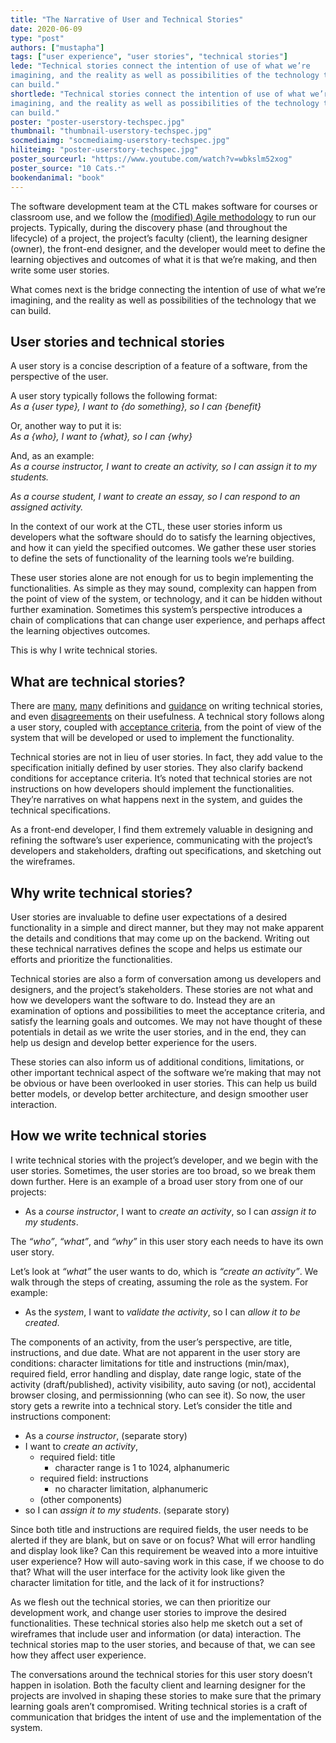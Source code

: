 ```yaml
---
title: "The Narrative of User and Technical Stories"
date: 2020-06-09
type: "post"
authors: ["mustapha"]
tags: ["user experience", "user stories", "technical stories"]
lede: "Technical stories connect the intention of use of what we’re
imagining, and the reality as well as possibilities of the technology that we
can build."
shortlede: "Technical stories connect the intention of use of what we’re
imagining, and the reality as well as possibilities of the technology that we
can build."
poster: "poster-userstory-techspec.jpg"
thumbnail: "thumbnail-userstory-techspec.jpg"
socmediaimg: "socmediaimg-userstory-techspec.jpg"
hiliteimg: "poster-userstory-techspec.jpg"
poster_sourceurl: "https://www.youtube.com/watch?v=wbkslm52xog"
poster_source: "10 Cats.ᐩ"
bookendanimal: "book"
---
```


The software development team at the CTL makes software for courses or
classroom use, and we follow the
[(modified) Agile methodology](/articles/practicing-agility/)
to run our projects. Typically, during the discovery phase (and throughout the
lifecycle) of a project, the project’s faculty (client), the learning designer
(owner), the front-end designer, and the developer would meet to define the
learning objectives and outcomes of what it is that we’re making, and then
write some user stories.

What comes next is the bridge connecting the intention of use of what we’re
imagining, and the reality as well as possibilities of the technology that we
can build.

## User stories and technical stories

A user story is a concise description of a feature of a software, from the
perspective of the user. 

A user story typically follows the following format:  
_As a {user type}, I want to {do something}, so I can {benefit}_

Or, another way to put it is:  
_As a {who}, I want to {what}, so I can {why}_

And, as an example:  
_As a course instructor, I want to create an activity, so I can assign it to my students._

_As a course student, I want to create an essay, so I can respond to an assigned activity._

In the context of our work at the CTL, these user stories inform us developers
what the software should do to satisfy the learning objectives, and how it can
yield the specified outcomes. We gather these user stories to define the sets
of functionality of the learning tools we’re building.

These user stories alone are not enough for us to begin implementing the
functionalities. As simple as they may sound, complexity can happen from the
point of view of the system, or technology, and it can be hidden without
further examination. Sometimes this system’s perspective introduces a chain of
complications that can change user experience, and perhaps affect the learning
objectives outcomes.

This is why I write technical stories.

## What are technical stories?

There are
[many](https://rgalen.com/agile-training-news/2013/11/10/technical-user-stories-what-when-and-how),
[many](https://mentormate.com/blog/when-user-stories-get-technical/)
definitions and
[guidance](https://medium.com/tribalscale/writing-technical-user-stories-434bf96f1dd5)
on writing technical stories, and even
[disagreements](https://www.extremeuncertainty.com/why-technical-user-stories-are-bad/)
on their usefulness. A technical story follows along a user story, coupled with
[acceptance criteria](https://www.freecodecamp.org/news/the-acceptance-criteria-for-writing-acceptance-criteria-6eae9d497814/),
from the point of view of the system that will be developed or used to
implement the functionality.

Technical stories are not in lieu of user stories. In fact, they add value to
the specification initially defined by user stories. They also clarify backend
conditions for acceptance criteria. It’s noted that technical stories are not
instructions on how developers should implement the functionalities. They’re
narratives on what happens next in the system, and guides the technical
specifications.

As a front-end developer, I find them extremely valuable in designing and
refining the software’s user experience, communicating with the project’s
developers and stakeholders, drafting out specifications, and sketching out the
wireframes.

## Why write technical stories?

User stories are invaluable to define user expectations of a desired
functionality in a simple and direct manner, but they may not make apparent the
details and conditions that may come up on the backend. Writing out these
technical narratives defines the scope and helps us estimate our efforts and
prioritize the functionalities.

Technical stories are also a form of conversation among us developers and
designers, and the project’s stakeholders. These stories are not what and how
we developers want the software to do. Instead they are an examination of
options and possibilities to meet the acceptance criteria, and satisfy the
learning goals and outcomes. We may not have thought of these potentials in
detail as we write the user stories, and in the end, they can help us design
and develop better experience for the users.

These stories can also inform us of additional conditions, limitations, or
other important technical aspect of the software we’re making that may not be
obvious or have been overlooked in user stories. This can help us build better
models, or develop better architecture, and design smoother user interaction.

## How we write technical stories

I write technical stories with the project’s developer, and we begin with the
user stories. Sometimes, the user stories are too broad, so we break them down
further. Here is an example of a broad user story from one of our projects:

* As a _course instructor_, I want to _create an activity_, so I can _assign it
to my students_.

The _“who”_, _“what”_, and _“why”_ in this user story each needs to have its
own user story.

Let’s look at _“what”_ the user wants to do, which is _“create an activity”_.
We walk through the steps of creating, assuming the role as the system. For
example:

* As the _system_, I want to _validate the activity_, so I can _allow it to be
created_.

The components of an activity, from the user’s perspective, are title,
instructions, and due date. What are not apparent in the user story are
conditions: character limitations for title and instructions (min/max),
required field, error handling and display, date range logic, state of the
activity (draft/published), activity visibility, auto saving (or not),
accidental browser closing, and permissionning (who can see it). So now, the
user story gets a rewrite into a technical story. Let’s consider the title and
instructions component:

- As a _course instructor_, (separate story)
- I want to _create an activity_,  
  - required field: title  
      - character range is 1 to 1024, alphanumeric
  - required field: instructions  
      - no character limitation, alphanumeric
  - (other components)
- so I can _assign it to my students_. (separate story)

Since both title and instructions are required fields, the user needs to be
alerted if they are blank, but on save or on focus? What will error handling
and display look like? Can this requirement be weaved into a more intuitive
user experience? How will auto-saving work in this case, if we choose to do
that? What will the user interface for the activity look like given the
character limitation for title, and the lack of it for instructions?

As we flesh out the technical stories, we can then prioritize our development
work, and change user stories to improve the desired functionalities. These
technical stories also help me sketch out a set of wireframes that include
user and information (or data) interaction. The technical stories map to the
user stories, and because of that, we can see how they affect user experience.

The conversations around the technical stories for this user story doesn’t
happen in isolation. Both the faculty client and learning designer for the
projects are involved in shaping these stories to make sure that the primary
learning goals aren’t compromised. Writing technical stories is a craft of
communication that bridges the intent of use and the implementation of the
system.